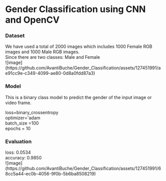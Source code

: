 # Gender Classification using CNN and OpenCV

### Dataset
<div>We have used a total of 2000 images which includes 1000 Female RGB images and 1000 Male RGB images.</div>
<div>Since there are two classes: Male and Female</div>
![image](https://github.com/AvantiBuche/Gender_Classification/assets/127451991/ae91cc9e-c349-4099-ae80-0d8a0fdd87a3)

### Model
This is a binary class model to predict the gender of the input image or video frame.
<div>loss=binary_crossentropy</div>
<div>optimizer='adam</div>
<div>batch_size =100</div>
<div>epochs = 10</div>

### Evaluation
<div>loss: 0.0534</div>
<div>accuracy: 0.9850</div>
![image](https://github.com/AvantiBuche/Gender_Classification/assets/127451991/68cc5a44-ec0b-4056-9f0b-5b6ba8508219)


